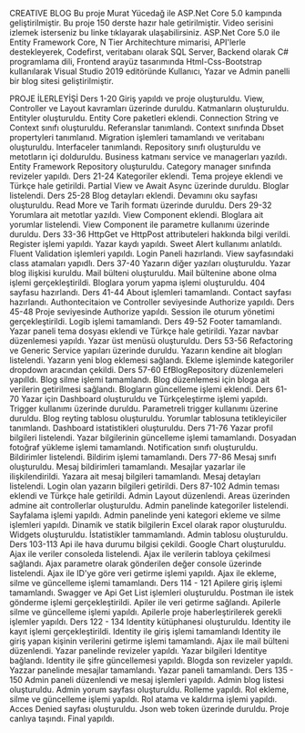 CREATIVE BLOG
Bu proje Murat Yücedağ ile ASP.Net Core 5.0 kampında geliştirilmiştir. Bu proje 150 derste hazır hale getirilmiştir. Video serisini izlemek isterseniz bu linke tıklayarak ulaşabilirsiniz.
ASP.Net Core 5.0 ile Entity Framework Core, N Tier Architechture mimarisi, API'lerle destekleyerek, Codefirst, veritabanı olarak SQL Server, Backend olarak C# programlama dili, Frontend arayüz tasarımında Html-Css-Bootstrap kullanılarak Visual Studio 2019 editöründe Kullanıcı, Yazar ve Admin panelli bir blog sitesi geliştirilmiştir.

PROJE İLERLEYİŞİ
Ders 1-20
Giriş yapıldı ve proje oluşturuldu.
View, Controller ve Layout kavramları üzerinde duruldu.
Katmanların oluşturuldu.
Entityler oluşturuldu.
Entity Core paketleri eklendi.
Connection String ve Context sınıfı oluşturuldu.
Referanslar tanımlandı.
Context sınıfında Dbset propertyleri tanımlanıd.
Migration işlemleri tamamlandı ve veritabanı oluşturuldu.
Interfaceler tanımlandı.
Repository sınıfı oluşturuldu ve metotların içi dolduruldu.
Business katmanı service ve managerları yazıldı.
Entity Framework Repository oluşturuldu.
Category manager sınıfında revizeler yapıldı.
Ders 21-24
Kategoriler eklendi.
Tema projeye eklendi ve Türkçe hale getirildi.
Partial View ve Await Async üzerinde duruldu.
Bloglar listelendi.
Ders 25-28
Blog detayları eklendi.
Devamını oku sayfası oluşturuldu.
Read More ve Tarih formatı üzerinde duruldu.
Ders 29-32
Yorumlara ait metotlar yazıldı.
View Component eklendi.
Bloglara ait yorumlar listelendi.
View Component ile parametre kullanımı üzerinde duruldu.
Ders 33-36
HttpGet ve HttpPost attributeleri hakkında bilgi verildi.
Register işlemi yapıldı.
Yazar kaydı yapıldı.
Sweet Alert kullanımı anlatıldı.
Fluent Validation işlemleri yapıldı.
Login Paneli hazırlandı.
View sayfasındaki class atamaları yapıdlı.
Ders 37-40
Yazarın diğer yazıları oluşturuldu.
Yazar blog ilişkisi kuruldu.
Mail bülteni oluşturuldu.
Mail bültenine abone olma işlemi gerçekleştirildi.
Bloglara yorum yapma işlemi oluşturuldu.
404 sayfasu hazırlandı.
Ders 41-44
About işlemleri tamamlandı.
Contact sayfası hazırlandı.
Authontecitaion ve Controller seviyesinde Authorize yapıldı.
Ders 45-48
Proje seviyesinde Authorize yapıldı.
Session ile oturum yönetimi gerçekleştirildi.
Logib işlemi tamamlandı.
Ders 49-52
Footer tamamlandı.
Yazar paneli tema dosyası eklendi ve Türkçe hale getirildi.
Yazar navbar düzenlemesi yapıldı.
Yazar üst menüsü oluşturuldu.
Ders 53-56
Refactoring ve Generic Service yapıları üzerinde duruldu.
Yazarın kendine ait blogları listelendi.
Yazarın yeni blog eklemesi sağlandı.
Ekleme işleminde kategoriler dropdown aracından çekildi.
Ders 57-60
EfBlogRepository düzenlemeleri yapılldı.
Blog silme işlemi tamamlandı.
Blog düzenlemesi için bloga ait verilerin getirilmesi sağlandı.
Blogların güncelleme işlemi eklendi.
Ders 61-70
Yazar için Dashboard oluşturuldu ve Türkçeleştirme işlemi yapıldı.
Trigger kullanımı üzerinde duruldu.
Parametreli trigger kullanımı üzerine duruldu.
Blog reyting tablosu oluşturuldu.
Yorumlar tablosuna tetikleyiciler tanımlandı.
Dashboard istatistikleri oluşturuldu.
Ders 71-76
Yazar profil bilgileri listelendi.
Yazar bilgilerinin güncelleme işlemi tamamlandı.
Dosyadan fotoğraf yükleme işlemi tamamlandı.
Notification sınıfı oluşturuldu.
Bildirimler listelendi.
Bildirim işlemi tamamlandı.
Ders 77-86
Mesaj sınıfı oluşturuldu.
Mesaj bildirimleri tamamlandı.
Mesajlar yazarlar ile ilişkilendirildi.
Yazara ait mesaj bilgileri tamamlandı.
Mesaj detayları listelendi.
Login olan yazarın bilgileri getirildi.
Ders 87-102
Admin teması eklendi ve Türkçe hale getirildi.
Admin Layout düzenlendi.
Areas üzerinden admine ait controllerlar oluşturuldu.
Admin panelinde kategoriler listelendi.
Sayfalama işlemi yapıldı.
Admin panelinde yeni kategori ekleme ve silme işlemleri yapıldı.
Dinamik ve statik bilgilerin Excel olarak rapor oluşturuldu.
Widgets oluşturuldu.
İstatistikler tammamlandı.
Admin tablosu oluşturuldu.
Ders 103-113
Api ile hava durumu bilgisi çekildi.
Google Chart oluşturuldu.
Ajax ile veriler consoleda listelendi.
Ajax ile verilerin tabloya çekilmesi sağlandı.
Ajax parametre olarak gönderilen değer console üzerinde listelendi.
Ajax ile ID'ye göre veri getirme işlemi yapıldı.
Ajax ile ekleme, silme ve güncelleme işlemi tamamlandı.
Ders 114 - 121
Apilere giriş işlemi tamamlandı.
Swagger ve Api Get List işlemleri oluşturuldu.
Postman ile istek gönderme işlemi gerçekleştirildi.
Apiler ile veri getirme sağlandı.
Apilerle silme ve güncelleme işlemi yapıldı.
Apilerle proje haberleştirilerek gerekli işlemler yapıldı.
Ders 122 - 134
Identity kütüphanesi oluşturuldu.
Identity ile kayıt işlemi gerçekleştirildi.
Identity ile giriş işlemi tamamlandı
Identity ile giriş yapan kişinin verilerini getirme işlemi tamamlandı.
Ajax ile mail bülteni düzenlendi.
Yazar panelinde revizeler yapıldı.
Yazar bilgileri Identitye bağlandı.
Identity ile şifre güncellemesi yapıldı.
Blogda son revizeler yapıldı.
Yazzar panelinde mesajlar tamamlandı.
Yazar paneli tamamlandı.
Ders 135 - 150
Admin paneli düzenlendi ve mesaj işlemleri yapıldı.
Admin blog listesi oluşturuldu.
Admin yorum sayfası oluşturuldu.
Rolleme yapıldı.
Rol ekleme, silme ve güncelleme işlemi yapıldı.
Rol atama ve kaldırma işlemi yapıldı.
Acces Denied sayfası oluşturuldu.
Json web token üzerinde duruldu.
Proje canlıya taşındı.
Final yapıldı.
